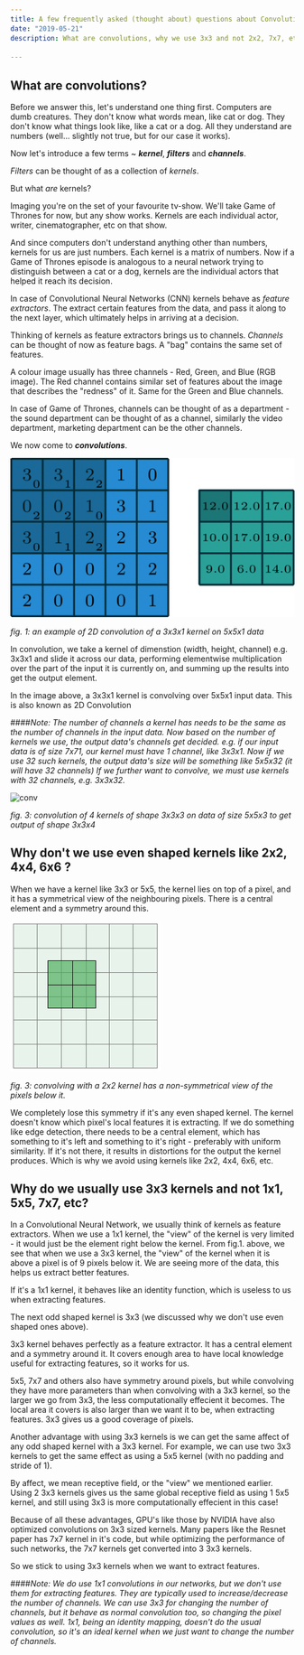 ```yaml
---
title: A few frequently asked (thought about) questions about Convolutions
date: "2019-05-21"
description: What are convolutions, why we use 3x3 and not 2x2, 7x7, etc.

---
```


## What are convolutions?

Before we answer this, let's understand one thing first. Computers are dumb creatures. They don't know what words mean, like cat or dog. They don't know what things look like, like a cat or a dog. All they understand are numbers (well... slightly not true, but for our case it works). 

Now let's introduce a few terms ~ ***kernel***, ***filters*** and ***channels***. 

*Filters* can be thought of as a collection of *kernels*.

But what *are* kernels?

Imaging you're on the set of your favourite tv-show. We'll take Game of Thrones for now, but any show works. Kernels are each individual actor, writer, cinematographer, etc on that show.

And since computers don't understand anything other than numbers, kernels for us are just numbers. Each kernel is a matrix of numbers. Now if a Game of Thrones episode is analogous to a neural network trying to distinguish between a cat or a dog, kernels are the individual actors that helped it reach its decision.

In case of Convolutional Neural Networks (CNN) kernels behave as *feature* *extractors*. The extract certain features from the data, and pass it along to the next layer, which ultimately helps in arriving at a decision.

Thinking of kernels as feature extractors brings us to channels. *Channels* can be thought of now as feature bags. A "bag" contains the same set of features. 

A colour image usually has three channels - Red, Green, and Blue (RGB image). The Red channel contains similar set of features about the image that describes the "redness" of it. Same for the Green and Blue channels.

In case of Game of Thrones, channels can be thought of as a department - the sound department can be thought of as a channel, similarly the video department, marketing department can be the other channels.

We now come to ***convolutions***.

![2dConv](2dConv.gif)

*fig. 1: an example of 2D convolution of a 3x3x1 kernel on 5x5x1 data*

In convolution, we take a kernel of dimenstion (width, height, channel) e.g. 3x3x1 and slide it across our data, performing elementwise multiplication over the part of the input it is currently on, and summing up the results into get the output element.

In the image above, a 3x3x1 kernel is convolving over 5x5x1 input data. This is also known as 2D Convolution 

####*Note: The number of channels a kernel has needs to be the same as the number of channels in the input data. Now based on the number of kernels we use, the output data's channels get decided. e.g. if our input data is of size 7x71, our kernel must have 1 channel, like 3x3x1. Now if we use 32 such kernels, the output data's size will be something like 5x5x32 (it will have 32 channels) If we further want to convolve, we must use kernels with 32 channels, e.g. 3x3x32.*

![conv](conv.gif)

*fig. 3: convolution of 4 kernels of shape 3x3x3 on data of size 5x5x3 to get output of  shape 3x3x4*

## Why don't we use even shaped kernels like 2x2, 4x4, 6x6 ?

When we have a kernel like 3x3 or 5x5, the kernel lies on top of a pixel, and it has a symmetrical view of the neighbouring pixels. There is a central element and a symmetry around this.

![2x2Kernel](2x2Kernel.png)

*fig. 3: convolving with a 2x2 kernel has a non-symmetrical view of the pixels below it.*

We completely lose this symmetry if it's any even shaped kernel. The kernel doesn't know which pixel's local features it is extracting. If we do something like edge detection, there needs to be a central element, which has something to it's left and something to it's right - preferably with uniform similarity. If it's not there, it results in distortions for the output the kernel produces. Which is why we avoid using kernels like 2x2, 4x4, 6x6, etc.

## Why do we usually use 3x3 kernels and not 1x1, 5x5, 7x7, etc?

In a Convolutional Neural Network, we usually think of kernels as feature extractors. When we use a 1x1 kernel, the "view" of the kernel is very limited - it would just be the element right below the kernel. From fig.1. above, we see that when we use a 3x3 kernel, the "view" of the kernel when it is above a pixel is of 9 pixels below it. We are seeing more of the data, this helps us extract better features.

If it's a 1x1 kernel, it behaves like an identity function, which is useless to us when extracting features.

The next odd shaped kernel is 3x3 (we discussed why we don't use even shaped ones above).

3x3 kernel behaves perfectly as a feature extractor. It has a central element and a symmetry around it. It covers enough area to have local knowledge useful for extracting features, so it works for us.

5x5, 7x7 and others also have symmetry around pixels, but while convolving they have more parameters than when convolving with a 3x3 kernel, so the larger we go from 3x3, the less computationally effecient it becomes. The local area it covers is also larger than we want it to be, when extracting features. 3x3 gives us a good coverage of pixels.

Another advantage with using 3x3 kernels is we can get the same affect of any odd shaped kernel with a 3x3 kernel. For example, we can use two 3x3 kernels to get the same effect as using a 5x5 kernel (with no padding and stride of 1).

By affect, we mean receptive field, or the "view" we mentioned earlier. Using 2 3x3 kernels gives us the same global receptive field as using 1 5x5 kernel, and still using 3x3 is more computationally effecient in this case!

Because of all these advantages, GPU's like those by NVIDIA have also optimized convolutions on 3x3 sized kernels. Many papers like the Resnet paper has 7x7 kernel in it's code, but while optimizing the performance of such networks, the 7x7 kernels get converted into 3 3x3 kernels.

So we stick to using 3x3 kernels when we want to extract features.

####*Note: We do use 1x1 convolutions in our networks, but we don't use them for extracting features. They are typically used to increase/decrease the number of channels. We can use 3x3 for changing the number of channels, but it behave as normal convolution too, so changing the pixel values as well. 1x1, being an identity mapping, doesn't do the usual convolution, so it's an ideal kernel when we just want to change the number of channels.*

